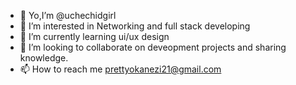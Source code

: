 - 👋 Yo,I’m @uchechidgirl
- 👀 I’m interested in Networking and full stack developing
- 🌱 I’m currently learning ui/ux design
- 💞️ I’m looking to collaborate on deveopment projects and sharing knowledge.
- 📫 How to reach me prettyokanezi21@gmail.com

<!---
uchechidgirl/uchechidgirl is a ✨ special ✨ repository because its `README.md` (this file) appears on your GitHub profile.
You can click the Preview link to take a look at your changes.
--->
